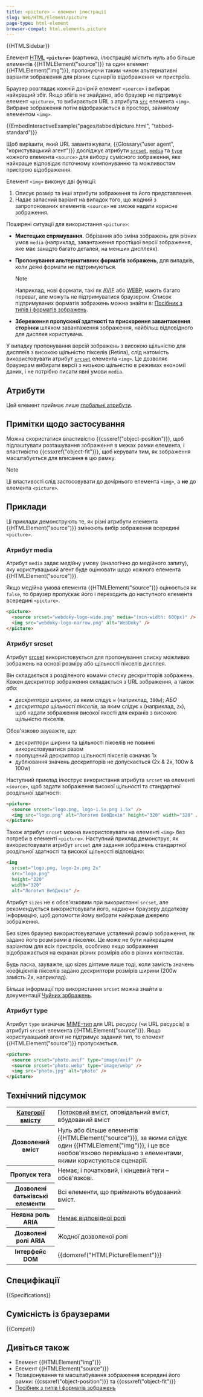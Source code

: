 ```yaml
---
title: <picture> – елемент ілюстрації
slug: Web/HTML/Element/picture
page-type: html-element
browser-compat: html.elements.picture
---
```


{{HTMLSidebar}}

Елемент [HTML](/uk/docs/Web/HTML) **`<picture>`** (картинка, ілюстрація) містить нуль або більше елементів {{HTMLElement("source")}} та один елемент {{HTMLElement("img")}}, пропонуючи таким чином альтернативні варіанти зображення для різних сценаріїв відображення чи пристроїв.

Браузер розглядає кожній дочірній елемент `<source>` і вибирає найкращий збіг. Якщо збігів не знайдено, або браузер не підтримує елемент `<picture>`, то вибирається URL з атрибута [`src`](/uk/docs/Web/HTML/Element/img#src) елемента `<img>`. Вибране зображення потім відображається в просторі, зайнятому елементом `<img>`.

{{EmbedInteractiveExample("pages/tabbed/picture.html", "tabbed-standard")}}

Щоб вирішити, який URL завантажувати, {{Glossary("user agent", "користувацький агент")}} досліджує атрибути [`srcset`](/uk/docs/Web/HTML/Element/source#srcset), [`media`](/uk/docs/Web/HTML/Element/source#media) та [`type`](/uk/docs/Web/HTML/Element/source#type) кожного елемента `<source>` для вибору сумісного зображення, яке найкраще відповідає поточному компонуванню та можливостям пристрою відображення.

Елемент `<img>` виконує дві функції:

1. Описує розмір та інші атрибути зображення та його представлення.
2. Надає запасний варіант на випадок того, що жодний з запропонованих елементів `<source>` не зможе надати корисне зображення.

Поширені ситуації для використання `<picture>`:

- **Мистецьке спрямування.** Обрізання або зміна зображень для різних умов `media` (наприклад, завантаження простішої версії зображення, яке має занадто багато деталей, на менших дисплеях).
- **Пропонування альтернативних форматів зображень**, для випадків, коли деякі формати не підтримуються.

  > [!NOTE]
  > Наприклад, нові формати, такі як [AVIF](/uk/docs/Web/Media/Formats/Image_types#zobrazhennia-avif) або [WEBP](/uk/docs/Web/Media/Formats/Image_types#zobrazhennia-webp), мають багато переваг, але можуть не підтримуватися браузером. Список підтримуваних форматів зображень можна знайти в: [Посібник з типів і форматів зображень](/uk/docs/Web/Media/Formats/Image_types).

- **Збереження пропускної здатності та прискорення завантаження сторінки** шляхом завантаження зображення, найбільш відповідного для дисплея користувача.

У випадку пропонування версій зображень з високою щільністю для дисплеїв з високою щільністю пікселів (Retina), слід натомість використовувати атрибут [`srcset`](/uk/docs/Web/HTML/Element/img#srcset) елемента `<img>`. Це дозволяє браузерам вибирати версії з низькою щільністю в режимах економії даних, і не потрібно писати явні умови `media`.

## Атрибути

Цей елемент приймає лише [глобальні атрибути](/uk/docs/Web/HTML/Global_attributes).

## Примітки щодо застосування

Можна скористатися властивістю {{cssxref("object-position")}}, щоб підлаштувати розташування зображення в межах рамки елемента, і властивістю {{cssxref("object-fit")}}, щоб керувати тим, як зображення масштабується для вписання в цю рамку.

> [!NOTE]
> Ці властивості слід застосовувати до дочірнього елемента `<img>`, а **не** до елемента `<picture>`.

## Приклади

Ці приклади демонструють те, як різні атрибути елемента {{HTMLElement("source")}} змінюють вибір зображення всередині `<picture>`.

### Атрибут media

Атрибут `media` задає медійну умову (аналогічно до медійного запиту), яку користувацький агент буде оцінювати щодо кожного елемента {{HTMLElement("source")}}.

Якщо медійна умова елемента {{HTMLElement("source")}} оцінюється як `false`, то браузер пропускає його і переходить до наступного елемента всередині `<picture>`.

```html
<picture>
  <source srcset="webdoky-logo-wide.png" media="(min-width: 600px)" />
  <img src="webdoky-logo-narrow.png" alt="WebDoky" />
</picture>
```

### Атрибут srcset

Атрибут [srcset](/uk/docs/Web/HTML/Element/source#srcset) використовується для пропонування списку можливих зображень на основі розміру або щільності пікселів дисплея.

Він складається з розділеного комами списку дескрипторів зображень. Кожен дескриптор зображення складається з URL зображення, а також _або_:

- _дескриптора ширини_, за яким слідує `w` (наприклад, `300w`);
  _АБО_
- _дескриптора щільності пікселів_, за яким слідує `x` (наприклад, `2x`), щоб надати зображення високої якості для екранів з високою щільністю пікселів.

Обов'язково зауважте, що:

- дескриптори ширини та щільності пікселів не повинні використовуватися разом
- пропущений дескриптор щільності пікселів означає 1x
- дублювання значень дескрипторів не допускається (2x & 2x, 100w & 100w)

Наступний приклад ілюструє використання атрибута `srcset` на елементі `<source>`, щоб задати зображення високої щільності та стандартної роздільної здатності:

```html
<picture>
  <source srcset="logo.png, logo-1.5x.png 1.5x" />
  <img src="logo.png" alt="Логотип ВебДоків" height="320" width="320" />
</picture>
```

Також атрибут `srcset` можна використовувати на елементі `<img>` без потреби в елементі `<picture>`. Наступний приклад демонструє, як використовувати атрибут `srcset` для задання зображень стандартної роздільної здатності та високої щільності відповідно:

```html
<img
  srcset="logo.png, logo-2x.png 2x"
  src="logo.png"
  height="320"
  width="320"
  alt="Логотип ВебДоків" />
```

Атрибут `sizes` не є обов'язковим при використанні `srcset`, але рекомендується використовувати його, надаючи браузеру додаткову інформацію, щоб допомогти йому вибрати найкраще джерело зображення.

Без sizes браузер використовуватиме усталений розмір зображення, як задано його розмірами в пікселях. Це може не бути найкращим варіантом для всіх пристроїв, особливо якщо зображення відображається на екранах різних розмірів або в різних контекстах.

Будь ласка, зауважте, що sizes діятиме лише тоді, коли замість значень коефіцієнтів пікселів задано дескриптори розмірів ширини (200w замість 2x, наприклад).

Більше інформації про використання `srcset` можна знайти в документації [Чуйних зображень](/uk/docs/Learn/HTML/Multimedia_and_embedding/Responsive_images).

### Атрибут type

Атрибут `type` визначає [MIME-тип](/uk/docs/Web/HTTP/Basics_of_HTTP/MIME_types) для URL ресурсу (чи URL ресурсів) в атрибуті `srcset` елемента {{HTMLElement("source")}}. Якщо користувацький агент не підтримує заданий тип, то елемент {{HTMLElement("source")}} пропускається.

```html
<picture>
  <source srcset="photo.avif" type="image/avif" />
  <source srcset="photo.webp" type="image/webp" />
  <img src="photo.jpg" alt="photo" />
</picture>
```

## Технічний підсумок

<table class="properties">
  <tbody>
    <tr>
      <th scope="row">
        <a href="/uk/docs/Web/HTML/Content_categories"
          >Категорії вмісту</a
        >
      </th>
      <td>
        <a href="/uk/docs/Web/HTML/Content_categories#potokovyi-vmist"
          >Потоковий вміст</a
        >, оповідальний вміст, вбудований вміст
      </td>
    </tr>
    <tr>
      <th scope="row">Дозволений вміст</th>
      <td>
        Нуль або більше елементів {{HTMLElement("source")}}, за якими слідує один
        {{HTMLElement("img")}}, і це все необов'язково перемішано з елементами, якими користуються сценарії.
      </td>
    </tr>
    <tr>
      <th scope="row">Пропуск тега</th>
      <td>Немає; і початковий, і кінцевий теги – обов'язкові.</td>
    </tr>
    <tr>
      <th scope="row">Дозволені батьківські елементи</th>
      <td>Всі елементи, що приймають вбудований вміст.</td>
    </tr>
    <tr>
      <th scope="row">Неявна роль ARIA</th>
      <td>
        <a href="https://www.w3.org/TR/html-aria/#dfn-no-corresponding-role"
          >Немає відповідної ролі</a
        >
      </td>
    </tr>
    <tr>
      <th scope="row">Дозволені ролі ARIA</th>
      <td>Жодної дозволеної ролі</td>
    </tr>
    <tr>
      <th scope="row">Інтерфейс DOM</th>
      <td>{{domxref("HTMLPictureElement")}}</td>
    </tr>
  </tbody>
</table>

## Специфікації

{{Specifications}}

## Сумісність із браузерами

{{Compat}}

## Дивіться також

- Елемент {{HTMLElement("img")}}
- Елемент {{HTMLElement("source")}}
- Позиціонування та масштабування зображення всередині його рамки: {{cssxref("object-position")}} та {{cssxref("object-fit")}}
- [Посібник з типів і форматів зображень](/uk/docs/Web/Media/Formats/Image_types)
